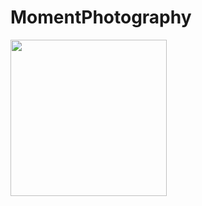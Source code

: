 # MomentPhotography

<img src="[http://g.recordit.co/t3hBGcERc1.gif](http://g.recordit.co/hY9EiHPOQq.gif)" width=250><br>
